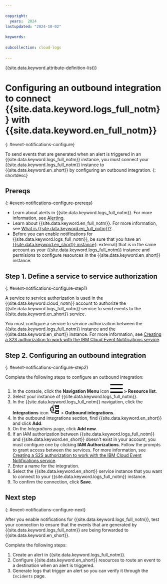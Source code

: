 ```yaml
---

copyright:
  years:  2024
lastupdated: "2024-10-02"

keywords:

subcollection: cloud-logs

---
```


{{site.data.keyword.attribute-definition-list}}

# Configuring an outbound integration to connect {{site.data.keyword.logs_full_notm}} with {{site.data.keyword.en_full_notm}}
{: #event-notifications-configure}

To send events that are generated when an alert is triggered in an {{site.data.keyword.logs_full_notm}} instance, you must connect your {{site.data.keyword.logs_full_notm}} instance to {{site.data.keyword.en_short}} by configuring an outbound integration.
{: shortdesc}

## Prereqs
{: #event-notifications-configure-prereqs}

- Learn about alerts in {{site.data.keyword.logs_full_notm}}. For more information, see [Alerting](/docs/cloud-logs?topic=cloud-logs-alerts).
- Learn about {{site.data.keyword.en_full_notm}}. For more information, see [What is {{site.data.keyword.en_full_notm}}?](/docs/event-notifications?topic=event-notifications-en-about).
- Before you can enable notifications for {{site.data.keyword.logs_full_notm}}, be sure that you have an [{{site.data.keyword.en_short}} instance](/catalog/services/event-notifications){: external} that is in the same account as your {{site.data.keyword.logs_full_notm}} instance and permisions to configure resources in the {{site.data.keyword.en_short}} instance.


## Step 1. Define a service to service authorization
{: #event-notifications-configure-step1}

A service to service authorization is used in the {{site.data.keyword.cloud_notm}} account to authorize the {{site.data.keyword.logs_full_notm}} service to send events to the {{site.data.keyword.en_short}} service.

You must configure a service to service authorization between the {{site.data.keyword.logs_full_notm}} instance and the {{site.data.keyword.en_short}} instance. For more information, see [Creating a S2S authorization to work with the IBM Cloud Event Notifications service](/docs/cloud-logs?topic=cloud-logs-iam-service-auth-en).

## Step 2. Configuring an outbound integration
{: #event-notifications-configure-step2}

Complete the following steps to configure an outbound integration:

1. In the console, click the **Navigation Menu** icon ![Navigation Menu icon](/icons/icon_hamburger.svg) **> Resource list**.
2. Select your instance of {{site.data.keyword.logs_full_notm}}.
3. In the {{site.data.keyword.logs_full_notm}} navigation, click the **Integrations** icon ![Integrations icon](/icons/integrations.svg "Integrations") > **Outbound integrations**.
4. In the outbound integrations section, find {{site.data.keyword.en_short}} and click **Add**.
5. On the *Integrations* page, click **Add new**.
6. If an IAM authorization between {{site.data.keyword.logs_full_notm}} and {{site.data.keyword.en_short}} doesn't exist in your account, you must configure one by clicking **IAM Authorizations**. Follow the prompts to grant access between the services. For more information, see [Creating a S2S authorization to work with the IBM Cloud Event Notifications service](/docs/cloud-logs?topic=cloud-logs-iam-service-auth-en).
7. Enter a name for the integration.
8. Select the {{site.data.keyword.en_short}} service instance that you want to connect to your {{site.data.keyword.logs_full_notm}} instance.
9. To confirm the connection, click **Save**.

## Next step
{: #event-notifications-configure-next}

After you enable notifications for {{site.data.keyword.logs_full_notm}}, test your connection to ensure that the events that are generated by {{site.data.keyword.logs_full_notm}} are being forwarded to {{site.data.keyword.en_short}}.

Complete the following steps:
1. Create an alert in {{site.data.keyword.logs_full_notm}}.
2. Configure {{site.data.keyword.en_short}} resources to route an event to a destination when an alert is triggered.
3. Generate logs that trigger an alert so you can verify it through the `Incidents` page.
